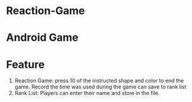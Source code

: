 # Reaction-Game

# Android Game

# Feature
1. Reaction Game: press 10 of the instructed shape and color to end the game. Record the time was used during the game can save to rank list
2. Rank List: Players can enter their name and store in the file.
